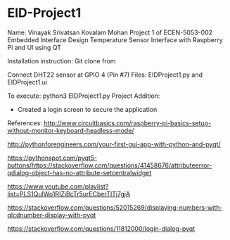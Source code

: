 # EID-Project1
Name: Vinayak Srivatsan Kovalam Mohan
Project 1 of ECEN-5053-002 Embedded Interface Design Temperature Sensor Interface with Raspberry Pi and UI using QT 

Installation instruction:
Git clone from 

Connect DHT22 sensor at GPIO 4 (Pin #7)
Files: EIDProject1.py and EIDProject1.ui

To execute: python3 EIDProject1.py
Project Addition:
- Created a login screen to secure the application

References:
http://www.circuitbasics.com/raspberry-pi-basics-setup-without-monitor-keyboard-headless-mode/


http://pythonforengineers.com/your-first-gui-app-with-python-and-pyqt/


https://pythonspot.com/pyqt5-buttons/https://stackoverflow.com/questions/41458676/attributeerror-qdialog-object-has-no-attribute-setcentralwidget


https://www.youtube.com/playlist?list=PLS1QulWo1RIZiBcTr5urECberTITj7gjA


https://stackoverflow.com/questions/52015269/displaying-numbers-with-qlcdnumber-display-with-pyqt


https://stackoverflow.com/questions/11812000/login-dialog-pyqt
